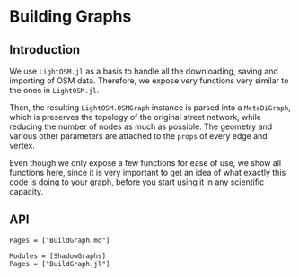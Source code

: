 # Building Graphs
## Introduction
We use `LightOSM.jl` as a basis to handle all the downloading, saving and importing of OSM data. Therefore, we expose very
functions very similar to the ones in `LightOSM.jl`.

Then, the resulting `LightOSM.OSMGraph` instance is parsed into a `MetaDiGraph`, which is preserves the topology of the original
street network, while reducing the number of nodes as much as possible. The geometry and various other parameters are attached
to the `props` of every edge and vertex.

Even though we only expose a few functions for ease of use, we show all functions here, since it is very important to get an idea
of what exactly this code is doing to your graph, before you start using it in any scientific capacity.

## API

```@index
Pages = ["BuildGraph.md"]
```

```@autodocs
Modules = [ShadowGraphs]
Pages = ["BuildGraph.jl"]
```